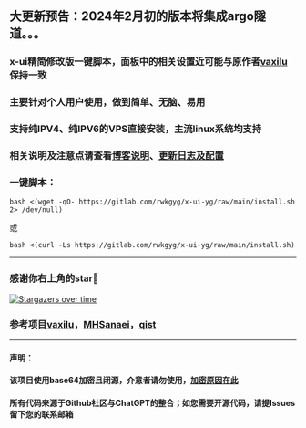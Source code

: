 ## 大更新预告：2024年2月初的版本将集成argo隧道。。。

### x-ui精简修改版一键脚本，面板中的相关设置近可能与原作者[vaxilu](https://github.com/vaxilu/x-ui)保持一致

### 主要针对个人用户使用，做到简单、无脑、易用

### 支持纯IPV4、纯IPV6的VPS直接安装，主流linux系统均支持

### 相关说明及注意点请查看[博客说明](https://ygkkk.blogspot.com/2023/05/reality-xui-chatgpt.html)、[更新日志及配置](https://ygkkk.blogspot.com/2022/02/x-ui-yg.html)
### 一键脚本：
```
bash <(wget -qO- https://gitlab.com/rwkgyg/x-ui-yg/raw/main/install.sh 2> /dev/null)
```
或
```
bash <(curl -Ls https://gitlab.com/rwkgyg/x-ui-yg/raw/main/install.sh)
```


------------------------------------------------
### 感谢你右上角的star🌟
[![Stargazers over time](https://starchart.cc/yonggekkk/x-ui-yg.svg)](https://starchart.cc/yonggekkk/x-ui-yg)

### 参考项目[vaxilu](https://github.com/vaxilu/x-ui)，[MHSanaei](https://github.com/MHSanaei/3x-ui)，[qist](https://github.com/qist/xray-ui)

---------------------------------------
#### 声明：

#### 该项目使用base64加密且闭源，介意者请勿使用，[加密原因在此](https://ygkkk.blogspot.com/2022/06/github.html)

#### 所有代码来源于Github社区与ChatGPT的整合；如您需要开源代码，请提Issues留下您的联系邮箱
